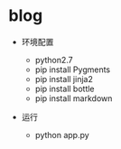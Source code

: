 blog
====
* 环境配置
	* python2.7
	* pip install Pygments
	* pip install jinja2
	* pip install bottle
	* pip install markdown
	
* 运行
	* python app.py 